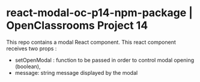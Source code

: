 # react-modal-oc-p14-npm-package | OpenClassrooms Project 14

This repo contains a modal React component.
This react component receives two props :

- setOpenModal : function to be passed in order to control modal opening (boolean),
- message: string message displayed by the modal

